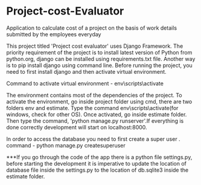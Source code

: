 # Project-cost-Evaluator
Application to calculate cost of a project on the basis of work details submitted by the employees everyday


This project titled 'Project cost evaluator' uses Django Framework. The priority requirement of the project is to install latest version of Python from python.org, django can be installed using requirements.txt file.
Another way is to pip install django using command line.
Before running the project, you need to first install django and then activate virtual environment.

Command to activate virtual environment - env\scripts\activate

The environment contains most of the dependencies of the project. To activate the environment, go inside project folder using cmd, there are two folders env and estimate.
Type the command env\scripts\activate(for windows, check for other OS).
Once activated, go inside estimate folder. Then type the command, 'python manage.py runserver'.If everything is done correctly development will start on localhost:8000.

In order to access the database you need to first create a super user . command - python manage.py createsuperuser

***If you go through the code of the app there is a python file settings.py, before starting the development it is imperative to update the location of database file inside the settings.py to the location of db.sqlite3 inside the estimate folder.
